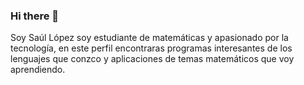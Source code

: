 ### Hi there 👋
 Soy Saúl López soy estudiante de matemáticas y apasionado por la tecnología, en este perfil encontraras programas interesantes de los lenguajes que conzco y 
 aplicaciones de temas matemáticos que voy aprendiendo.
<!--
**saul-code/saul-code** is a ✨ _special_ ✨ repository because its `README.md` (this file) appears on your GitHub profile.

Here are some ideas to get you started:

- 🔭 I’m currently working on ...
- 🌱 I’m currently learning ...
- 👯 I’m looking to collaborate on ...
- 🤔 I’m looking for help with ...
- 💬 Ask me about ...
- 📫 How to reach me: ...
- 😄 Pronouns: ...
- ⚡ Fun fact: ...
-->
